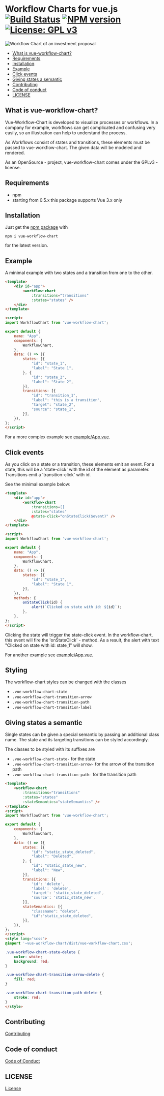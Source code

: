 Workflow Charts for vue.js [![Build Status](https://cloud.drone.io/api/badges/vue-workflow-chart/vue-workflow-chart/status.svg)](https://cloud.drone.io/vue-workflow-chart/vue-workflow-chart)
[![NPM version](https://badge.fury.io/js/vue-workflow-chart.svg)](https://badge.fury.io/js/vue-workflow-chart)
 [![License: GPL v3](https://img.shields.io/badge/License-GPL%20v3-blue.svg)](https://www.gnu.org/licenses/gpl-3.0)
========================

![Workflow Chart of an investment proposal](./assets/workflow-chart.png)


 - [What is vue-workflow-chart?](#what-is-vue-workflow-chart)
 - [Requirements](#requirements)
 - [Installation](#installation)
 - [Example](#example)
 - [Click events](#click-events)
 - [Giving states a semantic](#giving-states-a-semantic)
 - [Contributing](#contributing)
 - [Code of conduct](#code-of-conduct)
 - [LICENSE](#license)

## What is vue-workflow-chart?

Vue-Workflow-Chart is developed to visualize processes or workflows. In a company for example, workflows can get complicated and confusing very easily, so an illustration can help to understand the process.

As Workflows consist of states and transitions, these elements must be passed to vue-workflow-chart. The given data will be modeled and rendered.

As an OpenSource - project, vue-workflow-chart comes under the GPLv3 - license.

## Requirements

* npm
* starting from 0.5.x this package supports Vue 3.x only

## Installation

Just get the [npm package](https://www.npmjs.com/package/vue-workflow-chart) with

```
npm i vue-workflow-chart
```
for the latest version.

## Example

A minimal example with two states and a transition from one to the other.
```html
<template>
    <div id="app">
        <workflow-chart
            :transitions="transitions"
            :states="states" />
    </div>
</template>

<script>
import WorkflowChart from 'vue-workflow-chart';

export default {
    name: "App",
    components: {
        WorkflowChart,
    },
    data: () => ({
        states: [{
            "id": "state_1",
            "label": "State 1",
        }, {
            "id": "state_2",
            "label": "State 2",
        }],
        transitions: [{
            "id": "transition_1",
            "label": "this is a transition",
            "target": "state_2",
            "source": "state_1",
        }],
    }),
};
</script>
```

For a more complex example see [example/App.vue](./example/App.vue).

## Click events

As you click on a state or a transition, these elements emit an event. For a state, this will be a 'state-click' with the id of the element as parameter. Transitions emit a 'transition-click' with id. 

See the minimal example below:

```html
<template>
    <div id="app">
        <workflow-chart
            :transitions=[]
            :states="states"
            @state-click="onStateClick($event)" />
    </div>
</template>

<script>
import WorkflowChart from 'vue-workflow-chart';

export default {
    name: "App",
    components: {
        WorkflowChart,
    },
    data: () => ({
        states: [{
            "id": "state_1",
            "label": "State 1",
        }],
    }),
    methods: {
        onStateClick(id) {
            alert(`Clicked on state with id: ${id}`);
        },
    },
};
</script>
```

Clicking the state will trigger the state-click event. In the workflow-chart, this event will fire the 'onStateClick' - method. As a result, the alert with text "Clicked on state with id: state_1" will show.

For another example see [example/App.vue](./example/App.vue).


## Styling

The workflow-chart styles can be changed with the classes

* `.vue-workflow-chart-state`
* `.vue-workflow-chart-transition-arrow`
* `.vue-workflow-chart-transition-path`
* `.vue-workflow-chart-transition-label`


## Giving states a semantic

Single states can be given a special semantic by passing an additional class name. The state and
its targeting transitions can be styled accordingly.

The classes to be styled with its suffixes are

* `.vue-workflow-chart-state-` for the state
* `.vue-workflow-chart-transition-arrow-` for the arrow of the transition path
* `.vue-workflow-chart-transition-path-` for the transition path


```html
<template>
    <workflow-chart
        :transitions="transitions"
        :states="states"
        :stateSemantics="stateSemantics" />
</template>
<script>
import WorkflowChart from 'vue-workflow-chart';

export default {
    components: {
        WorkflowChart,
    },
    data: () => ({
        states: [{
            "id": "static_state_deleted",
            "label": "Deleted",
        }, {
            "id": "static_state_new",
            "label": "New",
        }],
        transitions: [{
            'id': 'delete',
            'label': 'delete',
            'target': 'static_state_deleted',
            'source': 'static_state_new',
        }],
        stateSemantics: [{
            "classname": "delete",
            "id":"static_state_deleted",
        }],
    }),
};
</script>
<style lang="scss">
@import '~vue-workflow-chart/dist/vue-workflow-chart.css';

.vue-workflow-chart-state-delete {
    color: white;
    background: red;
}

.vue-workflow-chart-transition-arrow-delete {
    fill: red;
}

.vue-workflow-chart-transition-path-delete {
    stroke: red;
}
</style>
```

## Contributing

[Contributing](./CONTRIBUTING.md)

## Code of conduct

[Code of Conduct](./CODE_OF_CONDUCT.md)

## LICENSE

[License](./LICENSE)
